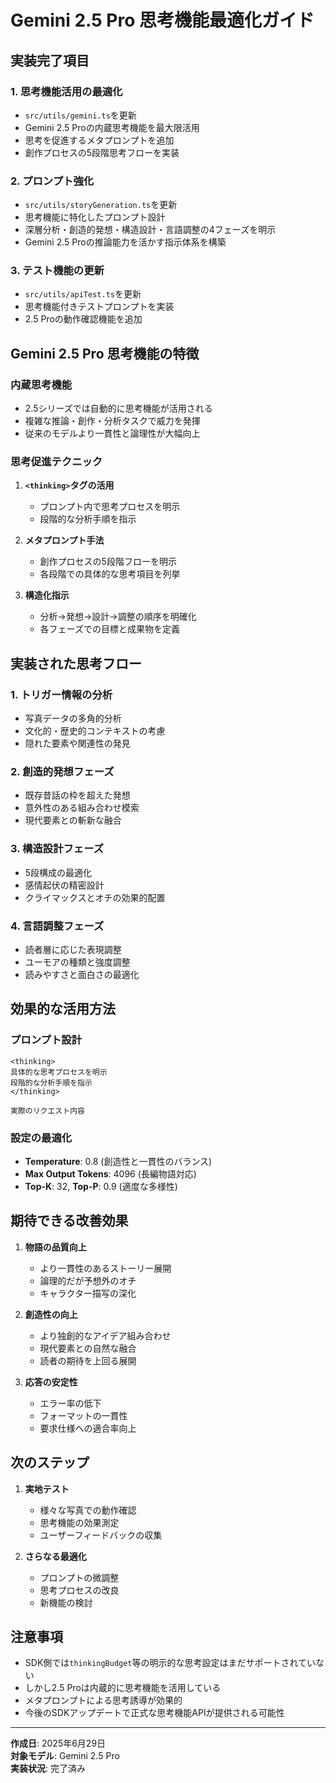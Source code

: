 # Gemini 2.5 Pro 思考機能最適化ガイド

## 実装完了項目

### 1. 思考機能活用の最適化
- `src/utils/gemini.ts`を更新
- Gemini 2.5 Proの内蔵思考機能を最大限活用
- 思考を促進するメタプロンプトを追加
- 創作プロセスの5段階思考フローを実装

### 2. プロンプト強化
- `src/utils/storyGeneration.ts`を更新  
- 思考機能に特化したプロンプト設計
- 深層分析・創造的発想・構造設計・言語調整の4フェーズを明示
- Gemini 2.5 Proの推論能力を活かす指示体系を構築

### 3. テスト機能の更新
- `src/utils/apiTest.ts`を更新
- 思考機能付きテストプロンプトを実装
- 2.5 Proの動作確認機能を追加

## Gemini 2.5 Pro 思考機能の特徴

### 内蔵思考機能
- 2.5シリーズでは自動的に思考機能が活用される
- 複雑な推論・創作・分析タスクで威力を発揮
- 従来のモデルより一貫性と論理性が大幅向上

### 思考促進テクニック
1. **`<thinking>`タグの活用**
   - プロンプト内で思考プロセスを明示
   - 段階的な分析手順を指示

2. **メタプロンプト手法**
   - 創作プロセスの5段階フローを明示
   - 各段階での具体的な思考項目を列挙

3. **構造化指示**
   - 分析→発想→設計→調整の順序を明確化
   - 各フェーズでの目標と成果物を定義

## 実装された思考フロー

### 1. トリガー情報の分析
- 写真データの多角的分析
- 文化的・歴史的コンテキストの考慮
- 隠れた要素や関連性の発見

### 2. 創造的発想フェーズ
- 既存昔話の枠を超えた発想
- 意外性のある組み合わせ模索
- 現代要素との斬新な融合

### 3. 構造設計フェーズ
- 5段構成の最適化
- 感情起伏の精密設計
- クライマックスとオチの効果的配置

### 4. 言語調整フェーズ
- 読者層に応じた表現調整
- ユーモアの種類と強度調整
- 読みやすさと面白さの最適化

## 効果的な活用方法

### プロンプト設計
```
<thinking>
具体的な思考プロセスを明示
段階的な分析手順を指示
</thinking>

実際のリクエスト内容
```

### 設定の最適化
- **Temperature**: 0.8 (創造性と一貫性のバランス)
- **Max Output Tokens**: 4096 (長編物語対応)
- **Top-K**: 32, **Top-P**: 0.9 (適度な多様性)

## 期待できる改善効果

1. **物語の品質向上**
   - より一貫性のあるストーリー展開
   - 論理的だが予想外のオチ
   - キャラクター描写の深化

2. **創造性の向上**
   - より独創的なアイデア組み合わせ
   - 現代要素との自然な融合
   - 読者の期待を上回る展開

3. **応答の安定性**
   - エラー率の低下
   - フォーマットの一貫性
   - 要求仕様への適合率向上

## 次のステップ

1. **実地テスト**
   - 様々な写真での動作確認
   - 思考機能の効果測定
   - ユーザーフィードバックの収集

2. **さらなる最適化**
   - プロンプトの微調整
   - 思考プロセスの改良
   - 新機能の検討

## 注意事項

- SDK側では`thinkingBudget`等の明示的な思考設定はまだサポートされていない
- しかし2.5 Proは内蔵的に思考機能を活用している
- メタプロンプトによる思考誘導が効果的
- 今後のSDKアップデートで正式な思考機能APIが提供される可能性

---

**作成日**: 2025年6月29日  
**対象モデル**: Gemini 2.5 Pro  
**実装状況**: 完了済み
